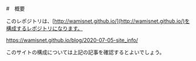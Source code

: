#　概要

このレポジトリは、[http://wamisnet.github.io/](http://wamisnet.github.io/)を構成するレポジトリになります。

https://wamisnet.github.io/blog/2020-07-05-site_info/

このサイトの構成については上記の記事を確認するとよいでしょう。
